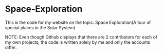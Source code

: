 # Space-Exploration
This is the code for my website on the topic: Space Exploration(A tour of special places in the Solar System)

NOTE: Even though Github displays that there are 2 contributors for each of my own projects, the code is written solely by me and only the accounts differ.
